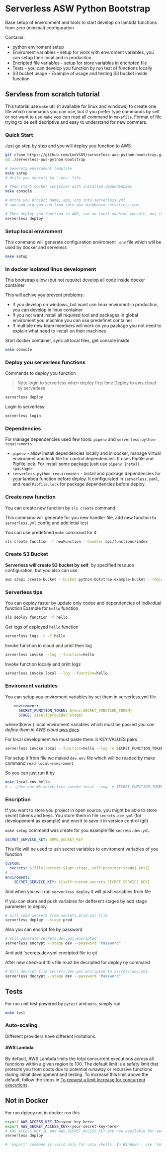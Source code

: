 # Serverless ASW Python Bootstrap

Base setup of environment and tools to start develop on lambda functions from zero (minimal) configuration

Contains:

* python enviroment setup
* Enviroment variables - setup for work with enviroment variables, you can setup their local and in produciton
* Encripted file variables - setup for store variables in encripted file
* Tests - you can develop you function by run test of functions locally
* S3 bucket usage - Example of usage and testing S3 bucket inside function

## Servless from scratch tutorial

This tutorial use `make` util (it available for linux and windows) to create one file which commands you can use,
but if you prefer type commands by self or not want to use `make`
you can read all command in `Makefile`. Format of file trying to be self decriptive and easy to understand for new commers.

### Quick Start

Just go step by step and you will deploy you function to AWS

```bash
git clone https://github.com/LeoVS09/serverless-aws-python-bootstrap.git
cd ./serverless-aws-python-bootstrap

# Genereta enviroment template
make setup
# Write you secrets to '.env' file

# Then start docker container with installed dependencies
make console

# Write you project name, app, org into serverless.yml
# app and org you can find into you dashboard.serverless.com

# Then deploy you function to AWS, run on local machine console, not in docker
serverless deploy
```

### Setup local enviroment

This command will generate configuration enviroment `.env` file which will be used by docker and serveless

```bash
make setup
```

### In docker isolated linux development

This bootstrap allow (but not require) develop all code inside docker container

This will achive you prevent problems:

* If you develop on windows, but want use linux enviromnt in production, you can develop in linux container
* If you not want install all required tool and packages in global enviroment you machine you can use predefinet container
* If multiple new team members will work on you package you not need to explain what need to install on their machines

Start docker container, sync all local files, get console inside

```bash
make console
```

### Deploy you serverless functions

Commands to deploy you function

>Note login to serverless when deploy first time
Deploy to aws cloud by serverless

```bash
serverless deploy
```

Login to serverless

```bash
serverless login
```

### Dependencies

For manage dependencies used few tools: `pipenv` and `serverless-python-requirements`

* `pipenv` - allow install dependencies locally and in docker, manage virtual enviroment and lock file for control dependencies. It uses Pipfile and Pipfile.lock. For install some package justt use `pipenv install <package>`
* `serverless-python-requirements` - install and package dependencies for your lambda function before deploy. It configurated in `serverless.yaml`, and read `Pipfile.lock` for package dependencies before deploy.

### Create new function

You can create new function by `sls create` command

This command will generate for you new handler file, add new function to `serverless.yml` config and add intial test

You can use predefined `make` command for it

```bash
sls create function -f newFunction --handler api/functionc/index 
```

### Create S3 Bucket

**Serverless will create S3 bucket by self**, by specified resouce configuration, but you also can use

```bash
aws s3api create-bucket --bucket python-botstrap-example-bucket --region eu-central-1 --create-bucket-configuration LocationConstraint=eu-central-1
```

### Serverless tips

You can deploy faster by update only codee and dependencies of individual function
Example for `hello` function

```bash
sls deploy function -f hello
```

Get logs of deployed `hello` function

```bash
serverless logs -t -f hello
```

Invoke function in cloud and print their log

```bash
serverless invoke --log --function=hello
```

Invoke function locally and print logs

```bash
serverless invoke local --log --function=hello
```

### Enviroment variables

You can setup you enviroment variables by set them in serverless.yml file

```yml
    enviroment:
      SECRET_FUNCTION_TOKEN: ${env:SECRET_FUNCTION_TOKEN}
      STAGE: ${self:provider.stage}
```

where ${env:<NAME>} local enviroment variables which must be passed
*you can define them in AWS cloud* [aws docs](https://docs.aws.amazon.com/en_us/lambda/latest/dg/env_variables.html)

For local development we must paste them in KEY:VALUES pairs

```bash
serverless invoke local --function=hello --log -e SECRET_FUNCTION_TOKEN=VALUE OTHER_ENVIROMENT_VARIBLE=ANOTHER_VALUE
```

For setup it from file we maked `dev.env` file which will be readed by make command `read-local-enviroment`

So you can just run it by

```bash
make local-env hello
# . ./dev.env && serverless invoke local --log -e SECRET_FUNCTION_TOKEN="$$SECRET_FUNCTION_TOKEN" --function=hello
```

### Encription

If you want to store you project in open source, you might be able to store secret tokens and keys.
You store them in file `secrets.dev.yml` (for developement as example) and encrit to save it in version control (git)

`make setup` command was create for you example file `secrets.dev.yml`.

```yml
SECRET_SERVICE_KEY: SOME_SECRET_KEY
```

This file will be used to ush secret variables to enviroment variables of you function

```yml
custom:
  secrets: ${file(secrets.${opt:stage, self:provider.stage}.yml)}
# ...
enviroment:
    SECRET_SERVICE_KEY: ${self:custom.secrets.SECRET_SERVICE_KEY}
```

And when you will run `serverless deploy` it will push variables from file

If you can store and push variables for defferent stages by add stage parameter to deploy

```bash
# will read secrets from secrets.prod.yml file
serverless deploy --stage prod 
```

Also you can encript file by password

```bash
# Will generate secrets.dev.yml.encripted
serverless encrypt --stage dev --password "Password"
```

And add `secrets.dev.yml.encripted file to git

After new checkout this file must be decripted for deploy ny command

```bash
# Will decript file secrets.dev.yml.encripted to secrets.dev.yml
serverless decrypt --stage dev --password "Password"
```

## Tests

For run unit test powered by `pytest` and `moto`, simply run

```bash
make test
```

### Auto-scaling

Different providers have different limitations.

#### AWS Lambda

By default, AWS Lambda limits the total concurrent executions across all functions within a given region to 100. The default limit is a safety limit that protects you from costs due to potential runaway or recursive functions during initial development and testing. To increase this limit above the default, follow the steps in [To request a limit increase for concurrent executions](http://docs.aws.amazon.com/lambda/latest/dg/concurrent-executions.html#increase-concurrent-executions-limit).

## Not in Docker

For run dpleoy not in docker run this

```bash
export AWS_ACCESS_KEY_ID=<your-key-here>
export AWS_SECRET_ACCESS_KEY=<your-secret-key-here>
# AWS_ACCESS_KEY_ID and AWS_SECRET_ACCESS_KEY are now available for serverless to use
serverless deploy

# 'export' command is valid only for unix shells. In Windows - use 'set' instead of 'export'
```
